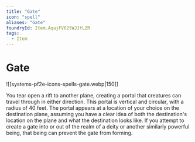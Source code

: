 ```yaml
---
title: "Gate"
icon: "spell"
aliases: "Gate"
foundryId: Item.AqujFV02tWJJfLZR
tags:
  - Item
---
```


# Gate
![[systems-pf2e-icons-spells-gate.webp|150]]

You tear open a rift to another plane, creating a portal that creatures can travel through in either direction. This portal is vertical and circular, with a radius of 40 feet. The portal appears at a location of your choice on the destination plane, assuming you have a clear idea of both the destination's location on the plane and what the destination looks like. If you attempt to create a gate into or out of the realm of a deity or another similarly powerful being, that being can prevent the gate from forming.
